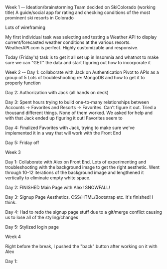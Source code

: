Week 1 --
Ideation/brainstorming
Team decided on SkiColorado (working title)
A guide/social app for rating and checking conditions of the most prominent ski resorts in Colorado

Lots of wireframing

My first individual task was selecting and testing a Weather API to display current/forecasted weather conditions at the various resorts.
WeatherAPI.com is perfect. Highly customizable and responsive.

Today (Friday's) task is to get it all set up in Insomnia and whatnot to make sure we can "GET" the data and start figuring out how to incorporate it

Week 2 --
Day 1: collaborate with Jack on Authentication
Pivot to APIs as a group of 5
Lots of troubleshooting re: MongoDB and how to get it to properly function

Day 2: Authorization with Jack (all hands on deck)

Day 3: Spent hours trying to build one-to-many relationships between Accounts -> Favorites and Resorts -> Favorites. Can't figure it out. Tried a thousand different things. None of them worked.
We asked for help and with that Jack ended up figuring it out! Favorites seem to

Day 4: Finalized Favorites with Jack, trying to make sure we've implemented it in a way that will work with the Front End

Day 5: Friday off

Week 3

Day 1: Collaborate with Alex on Front End. Lots of experimenting and troubleshooting with the background image to get the right aesthetic. Went through 10-12 iterations of the background image and lengthened it vertically to eliminate empty white space.

Day 2: FINISHED Main Page with Alex! SNOWFALL!

Day 3: Signup Page Aesthetics. CSS/HTML/Bootstrap etc. It's finished! I think.

Day 4: Had to redo the signup page stuff due to a git/merge conflict causing us to lose all of the styling/changes

Day 5: Stylized login page

Week 4

Right before the break, I pushed the "back" button after working on it with Alex

Day 1: 
